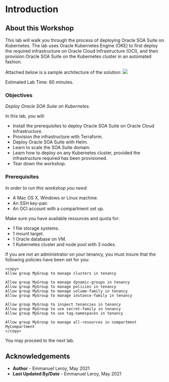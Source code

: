 # Introduction

## About this Workshop

This lab will walk you through the process of deploying Oracle SOA Suite on Kubernetes. The lab uses Oracle Kubernetes Engine (OKE) to first deploy the required infrastructure on Oracle Cloud Infrastructure (OCI), and then provision Oracle SOA Suite on the Kubernetes cluster in an automated fashion.

Attached below is a sample architecture of the solution:
![](https://docs.oracle.com/en/solutions/soa-kubernetes-deploy-arch/img/soa-oke.png)

Estimated Lab Time: 60 minutes.

### Objectives

*Deploy Oracle SOA Suite on Kubernetes.*

In this lab, you will:
- Install the prerequisites to deploy Oracle SOA Suite on Oracle Cloud Infrastructure.
- Provision the infrastructure with Terraform.
- Deploy Oracle SOA Suite with Helm.
- Learn to scale the SOA Suite domain.
- Learn how to deploy on any Kubernetes cluster, provided the infrastructure required has been provisioned.
- Tear down the workshop.

### Prerequisites

*In order to run this workshop you need:*

* A Mac OS X, Windows or Linux machine.
* An SSH key-pair.
* An OCI account with a compartment set up.

Make sure you have available resources and quota for:

- 1 file storage systems.
- 1 mount target.
- 1 Oracle database on VM.
- 1 Kubernetes cluster and node pool with 3 nodes.

If you are not an administrator on your tenancy, you must insure that the following policies have been set for you:

```
<copy>
Allow group MyGroup to manage clusters in tenancy

Allow group MyGroup to manage dynamic-groups in tenancy
Allow group MyGroup to manage policies in tenancy
Allow group MyGroup to manage volume-family in tenancy
Allow group MyGroup to manage instance-family in tenancy

Allow group MyGroup to inspect tenancies in tenancy
Allow group MyGroup to use secret-family in tenancy
Allow group MyGroup to use tag-namespaces in tenancy

Allow group MyGroup to manage all-resources in compartment MyCompartment
</copy>
```

You may proceed to the next lab.

## Acknowledgements

 - **Author** - Emmanuel Leroy, May 2021
 - **Last Updated By/Date** - Emmanuel Leroy, May 2021
